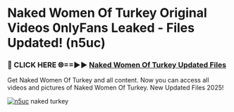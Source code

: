# Naked Women Of Turkey Original Videos 0nlyFans Leaked - Files Updated! (n5uc)

<h3>🔴 CLICK HERE 🌐==►► <a href="https://tinyurl.com/yckcrads" rel="nofollow">Naked Women Of Turkey Updated Files</a></h3>

Get Naked Women Of Turkey and all content. Now you can access all videos and pictures of Naked Women Of Turkey. New Updated Files 2025!

[![n5uc](https://i.imgur.com/hpKpOFt.gif)](https://tinyurl.com/yckcrads)
naked turkey